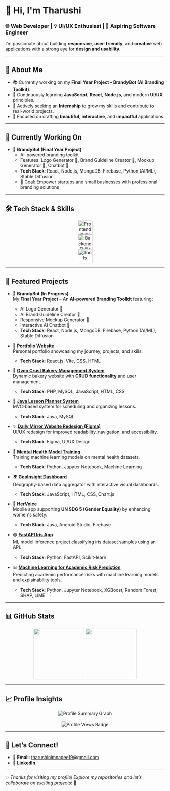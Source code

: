 # 👋 Hi, I'm Tharushi  

### 🌐 Web Developer | 💡 UI/UX Enthusiast | 🚀 Aspiring Software Engineer  

I’m passionate about building **responsive**, **user-friendly**, and **creative** web applications with a strong eye for **design and usability**.  

---

## 💼 About Me  
- 📚 Currently working on my **Final Year Project – BrandyBot (AI Branding Toolkit)**.  
- 🚀 Continuously learning **JavaScript**, **React**, **Node.js**, and modern **UI/UX** principles.  
- 🌱 Actively seeking an **Internship** to grow my skills and contribute to real-world projects.  
- 🎯 Focused on crafting **beautiful**, **interactive**, and **impactful** applications.  

---

## 🔄 Currently Working On  

- 🤖 **BrandyBot (Final Year Project)**  
  - AI-powered branding toolkit  
  - Features: Logo Generator 🎨, Brand Guideline Creator 📘, Mockup Generator 📱, Chatbot 💬  
  - **Tech Stack**: React, Node.js, MongoDB, Firebase, Python (AI/ML), Stable Diffusion  
  - 🎯 Goal: Empower startups and small businesses with professional branding solutions  

---

## 🛠️ Tech Stack & Skills  

<p align="center">
<img src="https://skillicons.dev/icons?i=html,css,js,react,vite,tailwind,bootstrap" height="45" alt="Frontend Skills" />
<br/>
<img src="https://skillicons.dev/icons?i=php,nodejs,express,mysql,firebase,mongodb" height="45" alt="Backend Skills" />
<br/>
<img src="https://skillicons.dev/icons?i=git,github,vscode,figma,xd,postman,wordpress" height="45" alt="Tools" />
</p>

---

## 📝 Featured Projects  

- 🤖 **BrandyBot (In Progress)**  
  My **Final Year Project** – An **AI-powered Branding Toolkit** featuring:  
  - AI Logo Generator 🎨  
  - AI Brand Guideline Creator 📘  
  - Responsive Mockup Generator 📱  
  - Interactive AI Chatbot 💬  
  - **Tech Stack**: React, Node.js, MongoDB, Firebase, Python (AI/ML), Stable Diffusion  

- 🌟 **[Portfolio Website](https://tharushi1019.github.io/My-Portfolio/)**  
  Personal portfolio showcasing my journey, projects, and skills.  
  - **Tech Stack**: React.js, Vite, CSS, HTML  

- 🍞 **[Oven Crust Bakery Management System](https://github.com/tharushi1019/Bakery-Shop-Web)**  
  Dynamic bakery website with **CRUD functionality** and user management.  
  - **Tech Stack**: PHP, MySQL, JavaScript, HTML, CSS  

- 📅 **[Java Lesson Planner System](https://github.com/tharushi1019/ITBIN-2211-0202)**  
  MVC-based system for scheduling and organizing lessons.  
  - **Tech Stack**: Java, MySQL  

- ✨ **[Daily Mirror Website Redesign (Figma)](https://www.figma.com/design/dR8owZfqFdsR9pYQPl5dDr/Redesign-DailyMirror.lk-Website?node-id=0-1&t=SnDvxwsWIq8fnuS1-1)**  
  UI/UX redesign for improved readability, navigation, and accessibility.  
  - **Tech Stack**: Figma, UI/UX Design  

- 🧠 **[Mental Health Model Training](https://github.com/tharushi1019/Mental-Health-Model-Training)**  
  Training machine learning models on mental health datasets.  
  - **Tech Stack**: Python, Jupyter Notebook, Machine Learning  

- 🌍 **[GeoInsight Dashboard](https://github.com/tharushi1019/GeoInsightDashboard)**  
  Geography-based data aggregator with interactive visual dashboards.  
  - **Tech Stack**: JavaScript, HTML, CSS, Chart.js  

- 📱 **[HerVoice](https://github.com/tharushi1019/HerVoice)**  
  Mobile app supporting **UN SDG 5 (Gender Equality)** by enhancing women's safety.  
  - **Tech Stack**: Java, Android Studio, Firebase  

- 🟣 **[FastAPI Iris App](https://github.com/tharushi1019/fastapi-iris-app)**  
  ML model inference project classifying iris dataset samples using an API.  
  - **Tech Stack**: Python, FastAPI, Scikit-learn  

- 📊 **[Machine Learning for Academic Risk Prediction](https://github.com/tharushi1019/Machine-Learning-for-Academic-Risk-Prediction)**  
  Predicting academic performance risks with machine learning models and explainability tools.  
  - **Tech Stack**: Python, Jupyter Notebook, XGBoost, Random Forest, SHAP, LIME  

---

## 📊 GitHub Stats  

<p align="center">
  <img src="https://github-readme-stats.vercel.app/api?username=tharushi1019&show_icons=true&theme=radical" height="160" />
  <img src="https://github-readme-stats.vercel.app/api/top-langs/?username=tharushi1019&layout=compact&theme=radical" height="160" />
</p>

---

## 📈 Profile Insights  

<p align="center">
  <img src="https://github-profile-summary-cards.vercel.app/api/cards/profile-details?username=tharushi1019&theme=radical" alt="Profile Summary Graph" />
  <br/><br/>
  <img src="https://komarev.com/ghpvc/?username=tharushi1019&label=Profile%20Views&color=ff69b4&style=flat" alt="Profile Views Badge" />
</p>

---

## 🤝 Let’s Connect!  

- 📧 **Email**: [tharushinimnadee19@gmail.com](mailto:tharushinimnadee19@gmail.com)  
- 🔗 **[LinkedIn](https://www.linkedin.com/in/t-nimnadi/)**  

---

✨ *Thanks for visiting my profile! Explore my repositories and let’s collaborate on exciting projects!* 🚀
